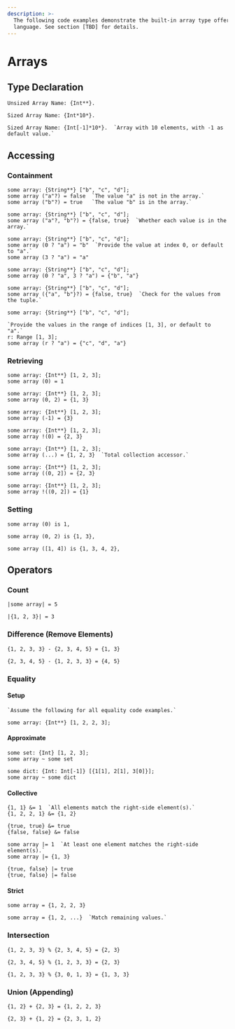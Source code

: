 ```yaml
---
description: >-
  The following code examples demonstrate the built-in array type offered by the
  language. See section [TBD] for details.
---
```


# Arrays

## Type Declaration

```
Unsized Array Name: {Int**}.
```

```
Sized Array Name: {Int*10*}.
```

```
Sized Array Name: {Int[-1]*10*}.  `Array with 10 elements, with -1 as default value.`
```

## Accessing

### Containment

```
some array: {String**} ["b", "c", "d"];
some array ("a"?) = false  `The value "a" is not in the array.`
some array ("b"?) = true   `The value "b" is in the array.`
```

```
some array: {String**} ["b", "c", "d"];
some array ("a"?, "b"?) = {false, true}  `Whether each value is in the array.`
```

```
some array: {String**} ["b", "c", "d"];
some array (0 ? "a") = "b"  `Provide the value at index 0, or default to "a".`
some array (3 ? "a") = "a"
```

```
some array: {String**} ["b", "c", "d"];
some array (0 ? "a", 3 ? "a") = {"b", "a"}
```

```
some array: {String**} ["b", "c", "d"];
some array ({"a", "b"}?) = {false, true}  `Check for the values from the tuple.`
```

```
some array: {String**} ["b", "c", "d"];

`Provide the values in the range of indices [1, 3], or default to "a".`
r: Range [1, 3];
some array (r ? "a") = {"c", "d", "a"}
```

### Retrieving

```
some array: {Int**} [1, 2, 3];
some array (0) = 1
```

```
some array: {Int**} [1, 2, 3];
some array (0, 2) = {1, 3}
```

```
some array: {Int**} [1, 2, 3];
some array (-1) = {3}
```

```
some array: {Int**} [1, 2, 3];
some array !(0) = {2, 3}
```

```
some array: {Int**} [1, 2, 3];
some array (...) = {1, 2, 3}  `Total collection accessor.`
```

```
some array: {Int**} [1, 2, 3];
some array ((0, 2]) = {2, 3}
```

```
some array: {Int**} [1, 2, 3];
some array !((0, 2]) = {1}
```

### Setting

```
some array (0) is 1,
```

```
some array (0, 2) is {1, 3},
```

```
some array ([1, 4]) is {1, 3, 4, 2},
```

## Operators

### Count

```
|some array| = 5
```

```
|{1, 2, 3}| = 3
```

### Difference (Remove Elements)

```
{1, 2, 3, 3} - {2, 3, 4, 5} = {1, 3}
```

```
{2, 3, 4, 5} - {1, 2, 3, 3} = {4, 5}
```

### Equality

#### Setup

```
`Assume the following for all equality code examples.`

some array: {Int**} [1, 2, 2, 3];
```

#### Approximate

```
some set: {Int} [1, 2, 3];
some array ~ some set
```

```
some dict: {Int: Int[-1]} [{1[1], 2[1], 3[0]}];
some array ~ some dict
```

#### Collective

```
{1, 1} &= 1  `All elements match the right-side element(s).`
{1, 2, 2, 1} &= {1, 2}
```

```
{true, true} &= true
{false, false} &= false
```

```
some array |= 1  `At least one element matches the right-side element(s).`
some array |= {1, 3}
```

```
{true, false} |= true
{true, false} |= false
```

#### Strict

```
some array = {1, 2, 2, 3}
```

```
some array = {1, 2, ...}  `Match remaining values.`
```

### Intersection

```
{1, 2, 3, 3} % {2, 3, 4, 5} = {2, 3}
```

```
{2, 3, 4, 5} % {1, 2, 3, 3} = {2, 3}
```

```
{1, 2, 3, 3} % {3, 0, 1, 3} = {1, 3, 3}
```

### Union (Appending)

```
{1, 2} + {2, 3} = {1, 2, 2, 3}
```

```
{2, 3} + {1, 2} = {2, 3, 1, 2}
```
